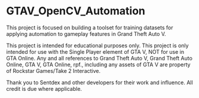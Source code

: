 # GTAV_OpenCV_Automation
This project is focused on building a toolset for training datasets for applying automation to gameplay features in Grand Theft Auto V.



This project is intended for educational purposes only. This project is only intended for use with the Single Player element of GTA V, NOT for use in GTA Online.
Any and all references to Grand Theft Auto V, Grand Theft Auto Online, GTA V, GTA Online, rpf., including any assets of GTA V are property of Rockstar Games/Take 2 Interactive.

Thank you to Sentdex and other developers for their work and influence. All credit is due where applicable.
